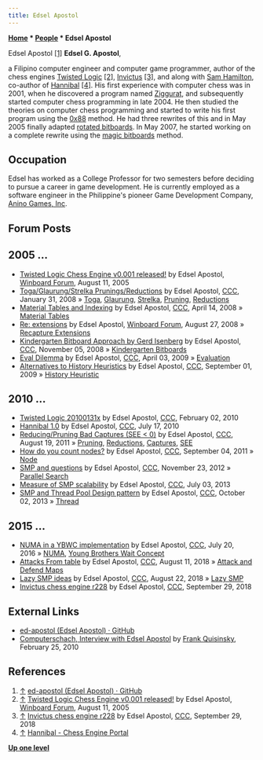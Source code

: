```yaml
---
title: Edsel Apostol
---
```

**[Home](Home "Home") * [People](People "People") * Edsel Apostol**

[](https://github.com/ed-apostol) Edsel Apostol <a id="cite-note-1" href="#cite-ref-1">[1]</a>
**Edsel G. Apostol**,

a Filipino computer engineer and computer game programmer, author of the chess engines [Twisted Logic](Twisted_Logic "Twisted Logic") <a id="cite-note-2" href="#cite-ref-2">[2]</a>, [Invictus](Invictus "Invictus") <a id="cite-note-3" href="#cite-ref-3">[3]</a>, and along with [Sam Hamilton](Sam_Hamilton "Sam Hamilton"), co-author of [Hannibal](Hannibal "Hannibal") <a id="cite-note-4" href="#cite-ref-4">[4]</a>. His first experience with computer chess was in 2001, when he discovered a program named [Ziggurat](Ziggurat "Ziggurat"), and subsequently started computer chess programming in late 2004.
He then studied the theories on computer chess programming and started to write his first program using the [0x88](0x88 "0x88") method.
He had three rewrites of this and in May 2005 finally adapted [rotated bitboards](Rotated_Bitboards "Rotated Bitboards").
In May 2007, he started working on a complete rewrite using the [magic bitboards](Magic_Bitboards "Magic Bitboards") method.

## Occupation

Edsel has worked as a College Professor for two semesters before deciding to pursue a career in game development. He is currently employed as a software engineer in the Philippine's pioneer Game Development Company, [Anino Games, Inc](https://en.wikipedia.org/wiki/Anino).

## Forum Posts

## 2005 ...

- [Twisted Logic Chess Engine v0.001 released!](http://www.open-aurec.com/wbforum/viewtopic.php?f=2&t=3270&p=16194) by Edsel Apostol, [Winboard Forum](Computer_Chess_Forums "Computer Chess Forums"), August 11, 2005
- [Toga/Glaurung/Strelka Prunings/Reductions](http://www.talkchess.com/forum/viewtopic.php?t=19316) by Edsel Apostol, [CCC](CCC "CCC"), January 31, 2008 » [Toga](Toga "Toga"), [Glaurung](Glaurung "Glaurung"), [Strelka](Strelka "Strelka"), [Pruning](Pruning "Pruning"), [Reductions](Reductions "Reductions")
- [Material Tables and Indexing](http://www.talkchess.com/forum/viewtopic.php?t=20659) by Edsel Apostol, [CCC](CCC "CCC"), April 14, 2008 » [Material Tables](Material_Tables "Material Tables")
- [Re: extensions](http://www.open-aurec.com/wbforum/viewtopic.php?f=4&t=49446&p=186656#p186656) by Edsel Apostol, [Winboard Forum](Computer_Chess_Forums "Computer Chess Forums"), August 27, 2008 » [Recapture Extensions](Recapture_Extensions "Recapture Extensions")
- [Kindergarten Bitboard Approach by Gerd Isenberg](http://www.talkchess.com/forum/viewtopic.php?t=24724) by Edsel Apostol, [CCC](CCC "CCC"), November 05, 2008 » [Kindergarten Bitboards](Kindergarten_Bitboards "Kindergarten Bitboards")
- [Eval Dilemma](http://www.talkchess.com/forum/viewtopic.php?t=27299) by Edsel Apostol, [CCC](CCC "CCC"), April 03, 2009 » [Evaluation](Evaluation "Evaluation")
- [Alternatives to History Heuristics](http://www.talkchess.com/forum/viewtopic.php?t=29611) by Edsel Apostol, [CCC](CCC "CCC"), September 01, 2009 » [History Heuristic](History_Heuristic "History Heuristic")

## 2010 ...

- [Twisted Logic 20100131x](http://www.talkchess.com/forum/viewtopic.php?t=32288) by Edsel Apostol, [CCC](CCC "CCC"), February 02, 2010
- [Hannibal 1.0](http://www.talkchess.com/forum/viewtopic.php?t=35468) by Edsel Apostol, [CCC](CCC "CCC"), July 17, 2010
- [Reducing/Pruning Bad Captures (SEE \< 0)](http://www.talkchess.com/forum/viewtopic.php?t=40100) by Edsel Apostol, [CCC](CCC "CCC"), August 19, 2011 » [Pruning](Pruning "Pruning"), [Reductions](Reductions "Reductions"), [Captures](Captures "Captures"), [SEE](Static_Exchange_Evaluation "Static Exchange Evaluation")
- [How do you count nodes?](http://www.talkchess.com/forum/viewtopic.php?t=40269) by Edsel Apostol, [CCC](CCC "CCC"), September 04, 2011 » [Node](Node "Node")
- [SMP and questions](http://www.talkchess.com/forum/viewtopic.php?t=46124) by Edsel Apostol, [CCC](CCC "CCC"), November 23, 2012 » [Parallel Search](Parallel_Search "Parallel Search")
- [Measure of SMP scalability](http://www.talkchess.com/forum/viewtopic.php?t=48524) by Edsel Apostol, [CCC](CCC "CCC"), July 03, 2013
- [SMP and Thread Pool Design pattern](http://www.talkchess.com/forum/viewtopic.php?t=49540) by Edsel Apostol, [CCC](CCC "CCC"), October 02, 2013 » [Thread](Thread "Thread")

## 2015 ...

- [NUMA in a YBWC implementation](http://www.talkchess.com/forum/viewtopic.php?t=60875) by Edsel Apostol, [CCC](CCC "CCC"), July 20, 2016 » [NUMA](NUMA "NUMA"), [Young Brothers Wait Concept](Young_Brothers_Wait_Concept "Young Brothers Wait Concept")
- [Attacks From table](http://www.talkchess.com/forum3/viewtopic.php?f=7&t=68196) by Edsel Apostol, [CCC](CCC "CCC"), August 11, 2018 » [Attack and Defend Maps](Attack_and_Defend_Maps "Attack and Defend Maps")
- [Lazy SMP ideas](http://www.talkchess.com/forum3/viewtopic.php?f=7&t=68278) by Edsel Apostol, [CCC](CCC "CCC"), August 22, 2018 » [Lazy SMP](Lazy_SMP "Lazy SMP")
- [Invictus chess engine r228](http://www.talkchess.com/forum3/viewtopic.php?f=2&t=68538) by Edsel Apostol, [CCC](CCC "CCC"), September 29, 2018

## External Links

- [ed-apostol (Edsel Apostol) · GitHub](https://github.com/ed-apostol)
- [Computerschach, Interview with Edsel Apostol](http://www.schach-welt.de/schach/computerschach/interviews/edsel-apostol) by [Frank Quisinsky](Frank_Quisinsky "Frank Quisinsky"), February 25, 2010

## References

1. <a id="cite-ref-1" href="#cite-note-1">↑</a> [ed-apostol (Edsel Apostol) · GitHub](https://github.com/ed-apostol)
1. <a id="cite-ref-2" href="#cite-note-2">↑</a> [Twisted Logic Chess Engine v0.001 released!](http://www.open-aurec.com/wbforum/viewtopic.php?f=2&t=3270&p=16194) by Edsel Apostol, [Winboard Forum](Computer_Chess_Forums "Computer Chess Forums"), August 11, 2005
1. <a id="cite-ref-3" href="#cite-note-3">↑</a> [Invictus chess engine r228](http://www.talkchess.com/forum3/viewtopic.php?f=2&t=68538) by Edsel Apostol, [CCC](CCC "CCC"), September 29, 2018
1. <a id="cite-ref-4" href="#cite-note-4">↑</a> [Hannibal - Chess Engine Portal](https://sites.google.com/site/edapostol/hannibal)

**[Up one level](People "People")**

